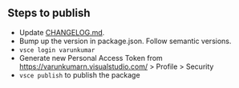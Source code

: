 ## Steps to publish

- Update [CHANGELOG.md](./CHANGELOG.md).
- Bump up the version in package.json. Follow semantic versions.
- `vsce login varunkumar`
- Generate new Personal Access Token from https://varunkumarn.visualstudio.com/ > Profile > Security
- `vsce publish` to publish the package
